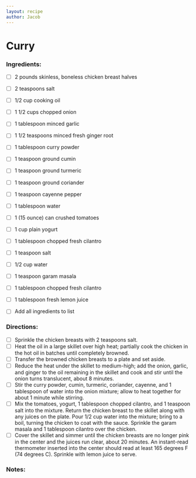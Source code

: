 ```yaml
---
layout: recipe
author: Jacob
---
```


# Curry

### Ingredients:

- [ ] 2 pounds skinless, boneless chicken breast halves
- [ ] 2 teaspoons salt
- [ ] 1/2 cup cooking oil
- [ ] 1 1/2 cups chopped onion
- [ ] 1 tablespoon minced garlic
- [ ] 1 1/2 teaspoons minced fresh ginger root
- [ ] 1 tablespoon curry powder
- [ ] 1 teaspoon ground cumin
- [ ] 1 teaspoon ground turmeric
- [ ] 1 teaspoon ground coriander
- [ ] 1 teaspoon cayenne pepper
- [ ] 1 tablespoon water
- [ ] 1 (15 ounce) can crushed tomatoes
- [ ] 1 cup plain yogurt
- [ ] 1 tablespoon chopped fresh cilantro
- [ ] 1 teaspoon salt
- [ ] 1/2 cup water
- [ ] 1 teaspoon garam masala
- [ ] 1 tablespoon chopped fresh cilantro
- [ ] 1 tablespoon fresh lemon juice
- [ ] Add all ingredients to list


### Directions:

- [ ] Sprinkle the chicken breasts with 2 teaspoons salt.
- [ ] Heat the oil in a large skillet over high heat; partially cook the chicken in the hot oil in batches until completely browned.
- [ ] Transfer the browned chicken breasts to a plate and set aside.
- [ ] Reduce the heat under the skillet to medium-high; add the onion, garlic, and ginger to the oil remaining in the skillet and cook and stir until the onion turns translucent, about 8 minutes.
- [ ] Stir the curry powder, cumin, turmeric, coriander, cayenne, and 1 tablespoon of water into the onion mixture; allow to heat together for about 1 minute while stirring.
- [ ] Mix the tomatoes, yogurt, 1 tablespoon chopped cilantro, and 1 teaspoon salt into the mixture. Return the chicken breast to the skillet along with any juices on the plate. Pour 1/2 cup water into the mixture; bring to a boil, turning the chicken to coat with the sauce. Sprinkle the garam masala and 1 tablespoon cilantro over the chicken.
- [ ] Cover the skillet and simmer until the chicken breasts are no longer pink in the center and the juices run clear, about 20 minutes. An instant-read thermometer inserted into the center should read at least 165 degrees F (74 degrees C). Sprinkle with lemon juice to serve. 

### Notes:


